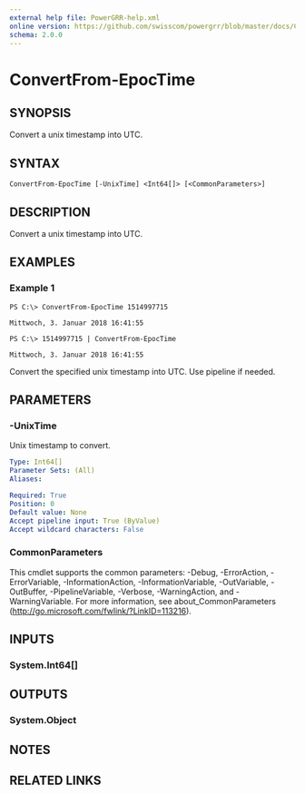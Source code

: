 ```yaml
---
external help file: PowerGRR-help.xml
online version: https://github.com/swisscom/powergrr/blob/master/docs/ConvertFrom-EpocTime.md
schema: 2.0.0
---
```


# ConvertFrom-EpocTime

## SYNOPSIS
Convert a unix timestamp into UTC.

## SYNTAX

```
ConvertFrom-EpocTime [-UnixTime] <Int64[]> [<CommonParameters>]
```

## DESCRIPTION
Convert a unix timestamp into UTC.

## EXAMPLES

### Example 1
```
PS C:\> ConvertFrom-EpocTime 1514997715

Mittwoch, 3. Januar 2018 16:41:55

PS C:\> 1514997715 | ConvertFrom-EpocTime

Mittwoch, 3. Januar 2018 16:41:55
```

Convert the specified unix timestamp into UTC. Use pipeline if needed.

## PARAMETERS

### -UnixTime
Unix timestamp to convert.

```yaml
Type: Int64[]
Parameter Sets: (All)
Aliases: 

Required: True
Position: 0
Default value: None
Accept pipeline input: True (ByValue)
Accept wildcard characters: False
```

### CommonParameters
This cmdlet supports the common parameters: -Debug, -ErrorAction, -ErrorVariable, -InformationAction, -InformationVariable, -OutVariable, -OutBuffer, -PipelineVariable, -Verbose, -WarningAction, and -WarningVariable. For more information, see about_CommonParameters (http://go.microsoft.com/fwlink/?LinkID=113216).

## INPUTS

### System.Int64[]

## OUTPUTS

### System.Object

## NOTES

## RELATED LINKS

